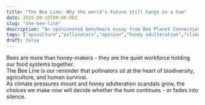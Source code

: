 ```yaml
---
title: "The Bee Line: Why the world’s future still hangs on a hum"
date: 2025-09-18T09:00:00Z
slug: "the-bee-line"
description: "An opinionated benchmark essay from Bee Planet Connection on pollinators, honey adulteration, and the global choices that decide our food future."
tags: ["apiculture","pollinators","opinion","honey adulteration","climate","biodiversity","policy"]
draft: false
---
```


Bees are more than honey-makers - they are the quiet workforce holding our food systems together.  
The Bee Line is our reminder that pollinators sit at the heart of biodiversity, agriculture, and human survival.  
As climate pressures mount and honey adulteration scandals grow, the choices we make now will decide whether the hum continues - or fades into silence.

